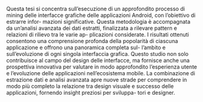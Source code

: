 Questa tesi si concentra sull’esecuzione di un approfondito processo di mining delle interfacce grafiche delle applicazioni Android, con l’obiettivo di estrarre infor- mazioni significative. Questa metodologia è accompagnata da un’analisi avanzata dei dati estratti, finalizzata a rilevare pattern e relazioni di rilievo tra le varie ap- plicazioni considerate. I risultati ottenuti consentono una comprensione profonda della popolarità di ciascuna applicazione e offrono una panoramica completa sul- l’ambito e sull’evoluzione di ogni singola interfaccia grafica. Questo studio non solo contribuisce al campo del design delle interfacce, ma fornisce anche una prospettiva innovativa per valutare in modo approfondito l’esperienza utente e l’evoluzione delle applicazioni nell’ecosistema mobile. La combinazione di estrazione dati e analisi avanzata apre nuove strade per comprendere in modo più completo la relazione tra design visuale e successo delle applicazioni, fornendo insight preziosi per sviluppa- tori e designer.
